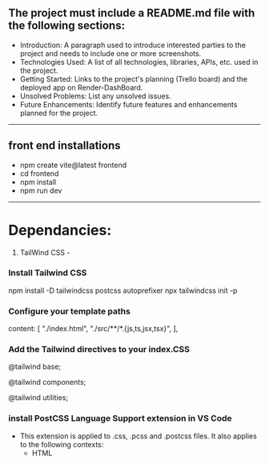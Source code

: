 ## The project must include a README.md file with the following sections:
- Introduction: A paragraph used to introduce interested parties to the project and needs to include one or more screenshots.
- Technologies Used: A list of all technologies, libraries, APIs, etc. used in the project.
- Getting Started: Links to the project's planning (Trello board) and the deployed app on Render-DashBoard.
- Unsolved Problems: List any unsolved issues.
- Future Enhancements: Identify future features and enhancements planned for the project.
------------------------------------------------------------------------
## front end installations
* npm create vite@latest frontend
* cd frontend
* npm install 
* npm run dev
----------------------------------------------------------------------
# Dependancies:
1.  TailWind CSS - 
### Install Tailwind CSS
npm install -D tailwindcss postcss autoprefixer
npx tailwindcss init -p

### Configure your template paths
content: [
    "./index.html",
    "./src/**/*.{js,ts,jsx,tsx}",
  ],

### Add the Tailwind directives to your index.CSS
@tailwind base;

@tailwind components;

@tailwind utilities;

### install PostCSS Language Support extension in VS Code
- This extension is applied to .css, .pcss and .postcss files. It also applies to the following contexts:
    * HTML <style> elements.
    * Markdown css and pcss code blocks.

2. React-router-dom
### Installation
npm install react-router-dom

3. React Icons
npm install react-icons --save

4. Axios installation
npm install axios
----------------------------------------------------------------------
## API from backend
api =https://mern-project-backend-58df.onrender.com/books